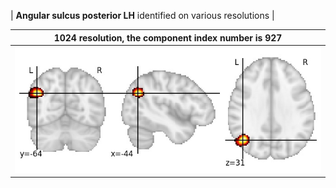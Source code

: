 


| **Angular sulcus posterior LH** identified on various resolutions |

| 1024 resolution, the component index number is 927|  
|:---:|  
| ![Component 1024](../1024/final/927.jpg "From component 1024: Angular sulcus posterior LH") |
